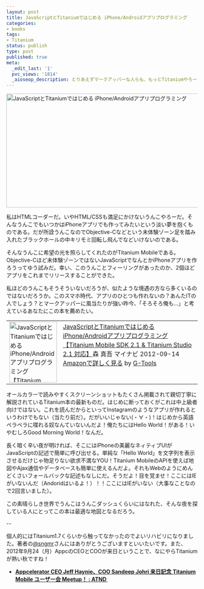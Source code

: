 ```yaml
---
layout: post
title: JavaScriptとTitaniumではじめる iPhone/Androidアプリプログラミング
categories:
- books
tags:
- Titanium
status: publish
type: post
published: true
meta:
  _edit_last: '1'
  pvc_views: '1814'
  _aioseop_description: とりあえずマークアッパーな人らも、もっとTitaniumやろーず(・∀・)!!みんなでやろーず。
---
```

<a href="http://www.amazon.co.jp/JavaScript%E3%81%A8Titanium%E3%81%A7%E3%81%AF%E3%81%98%E3%82%81%E3%82%8B-iPhone-Android%E3%82%A2%E3%83%97%E3%83%AA%E3%83%97%E3%83%AD%E3%82%B0%E3%83%A9%E3%83%9F%E3%83%B3%E3%82%B0-%E3%80%90Titanium-Titanium/dp/4839941084%3FSubscriptionId%3D15SMZCTB9V8NGR2TW082%26tag%3Dwarikiru-22%26linkCode%3Dxm2%26camp%3D2025%26creative%3D165953%26creativeASIN%3D4839941084"><img title="JavaScriptとTitaniumではじめる iPhone/Androidアプリプログラミング" src="/static/blog/2012/09/ti.jpg" alt="JavaScriptとTitaniumではじめる iPhone/Androidアプリプログラミング" width="540" height="300" /></a>

私はHTMLコーダーだ。いやHTML/CSSも満足にかけないうんこやろーだ。そんなうんこでもいつかはiPhoneアプリでも作ってみたいという淡い夢を抱くものである。だが所詮うんこなのでObjective-Cなどという未体験ゾーン足を踏み入れたブラックホールの中キリモミ回転し飛んでなどいけないのである。

<!--more-->

そんなうんこに希望の光を照らしてくれたのがTitanium Mobileである。Objective-Cほど未体験ゾーンではないJavaScriptでなんとかiPhoneアプリを作ろうってゆう試みだ。幸い、このうんことフィーリングがあったのか、2個ほどアプリをこれまでリリースすることができた。

私ほどのうんこもそうそういないだろうが、似たような境遇の方なら多くいるのではないだろうか。このスマホ時代、アプリのひとつも作れないの？あんたITの人でしょう？とマークアッパーに風当たりが強い昨今、「そろそろ俺も…」と考えているあなたにこの本を薦めたい。
<table border="0" cellpadding="5">
<tbody>
<tr>
<td valign="top"><a href="http://www.amazon.co.jp/exec/obidos/ASIN/4839941084/warikiru-22/ref=nosim/" target="_blank"><img class="fig" src="http://ecx.images-amazon.com/images/I/51jQaDNg8qL._SL160_.jpg" alt="JavaScriptとTitaniumではじめる iPhone/Androidアプリプログラミング 【Titanium Mobile SDK 2.1 &amp; Titanium Studio 2.1 対応】" width="125" height="160" border="0" /></a></td>
<td valign="top"><span><span><span><a href="http://www.amazon.co.jp/JavaScript%E3%81%A8Titanium%E3%81%A7%E3%81%AF%E3%81%98%E3%82%81%E3%82%8B-iPhone-Android%E3%82%A2%E3%83%97%E3%83%AA%E3%83%97%E3%83%AD%E3%82%B0%E3%83%A9%E3%83%9F%E3%83%B3%E3%82%B0-%E3%80%90Titanium-Titanium/dp/4839941084%3FSubscriptionId%3D15SMZCTB9V8NGR2TW082%26tag%3Dwarikiru-22%26linkCode%3Dxm2%26camp%3D2025%26creative%3D165953%26creativeASIN%3D4839941084" target="_blank">JavaScriptとTitaniumではじめる iPhone/Androidアプリプログラミング
【Titanium Mobile SDK 2.1 &amp; Titanium Studio 2.1 対応】</a></span></span></span><span><span><span><span><img style="border: none;" src="http://www.assoc-amazon.jp/e/ir?t=warikiru-22&amp;l=ur2&amp;o=9" alt="" width="1" height="1" /></span></span></span></span>森 真吾
マイナビ 2012-09-14<a href="http://www.amazon.co.jp/JavaScript%E3%81%A8Titanium%E3%81%A7%E3%81%AF%E3%81%98%E3%82%81%E3%82%8B-iPhone-Android%E3%82%A2%E3%83%97%E3%83%AA%E3%83%97%E3%83%AD%E3%82%B0%E3%83%A9%E3%83%9F%E3%83%B3%E3%82%B0-%E3%80%90Titanium-Titanium/dp/4839941084%3FSubscriptionId%3D15SMZCTB9V8NGR2TW082%26tag%3Dwarikiru-22%26linkCode%3Dxm2%26camp%3D2025%26creative%3D165953%26creativeASIN%3D4839941084" target="_blank">
Amazonで詳しく見る</a> <span>by <a href="http://www.goodpic.com/mt/aws/index.html">G-Tools</a></span></td>
</tr>
</tbody>
</table>
オールカラーで読みやすくスクリーンショットもたくさん掲載されて親切丁寧に解説されているTitanium本の最新ものだ。はじめに断っておくがこれは中上級者向けではない。これを読んだからといってInstagramのようなアプリが作れるというわけでもない（当たり前だ）。だがいいじゃない(・∀・)！はじめから英語ペラペラに喋れる奴なんていないんだよ！俺たちにはHello World！がある！いやむしろGood Morning World！なんだ。

長く暗く辛い夜が明ければ、そこにはiPhoneの美麗なネィティブUIがJavaScriptの記述で簡単に呼び出せる。単純な「Hello World」を文字列を表示させるだけじゃ物足りない欲求不満なYOU！Titanium MobileのAPIを使えば地図やAjax通信やデータベースも簡単に使えるんだよ。それもWebのようにめんどくさいフォールバックな記述もなしにだ。そうだよ！目を覚ませ！ここにはIEがいないんだ（Andoridはいるよ！）！！ここにはIEがいない（大事なことなので2回言いました）。

この素晴らしき世界でうんこはうんこダッシュくらいにはなれた、そんな夜を探している人にとってこの本は最適な地図となるだろう。

--

個人的にはTitanium1.7くらいから触ってなかったのでよいリハビリになりました。著者の<a href="https://twitter.com/sngmr">@sngmr</a>さんにはありがとうございますといいたいです。また、2012年9月24（月）AppcのCEOとCOOが来日ということで、なにやらTitaniumが熱い秋ですね！
<ul>
	<li><strong><a href="http://atnd.org/events/32428">Appcelerator CEO Jeff Haynie、COO Sandeep Johri 来日記念 Titanium Mobile ユーザー会 Meetup！ : ATND </a></strong></li>
</ul>
